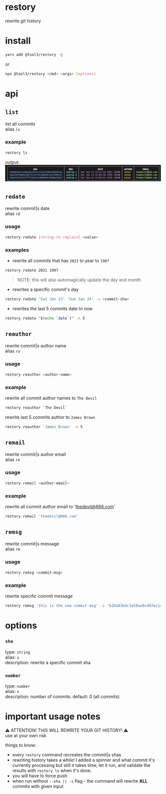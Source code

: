 # restory
rewrite git history

# install
```bash
yarn add @tool3/restory -g
```
or 
```bash
npx @tool3/restory <cmd> <args> [options]
```
# api
## `list`
list all commits   
alias `ls`   
### example
```bash
restory ls
```

output:
![](./list.png)

## `redate`
rewrite commit|s date   
alias `rd`   
### usage
```bash
restory redate [string-to-replace] <value>
```
### examples
- rewrite all commits that has `2021` to year to `1987`   
```bash
restory redate 2021 1987
```
> NOTE: this will also automagically update the day and month

- rewrites a specific commit's day

```bash
restory redate 'Sat Jan 23' 'Sun Jan 24' -s <commit-sha>
```
- rewrites the last 5 commits date to now

```bash
restory redate "$(echo `date`)" -n 5
```

## `reauthor`
rewrite commit|s author name   
alias `ra`

### usage
```bash
restory reauthor <author-name>
```
### example
rewrite all commit author names to `The Devil`
```bash
restory reauthor `The Devil`
```
rewrite last 5 commits author to `James Brown`
```bash
restory reauthor 'James Brown' -n 5
```

## `remail`
rewrite commit|s author email   
alias `re`

### usage
```bash
restory remail <author-email>
```

### example
rewrite all commit author email to 'thedevil@666.com'
```bash
restory remail 'thedevil@666.com'
```
## `remsg`
rewrite commit|s message   
alias `rm` 
### usage
```bash
restory remsg <commit-msg>
```
### example
rewrite specific commit message
```bash
restory remsg 'this is the new commit msg' -s '620a83bdc1e58aa9c487ec1a1d1496b25d6d29aa'
```

# options
### `sha`
type: `string`   
alias: `s`   
description: rewrite a specific commit sha

### `number`
type: `number`   
alias: `n`      
description: number of commits.
default: 0 (all commits)

# important usage notes
⚠️ ATTENTION! THIS WILL REWRITE YOUR GIT HISTORY! ⚠️    
use at your own risk

things to know:
- every `restory` command recreates the commit|s shas
- rewriting history takes a while! I added a spinner and what commit it's currently processing but still it takes time, let it run, and validate the results with `restory ls` when it's done.
- you will have to force push
- when run without `--sha || -s` flag - the command will rewrite **ALL** commits with given input
